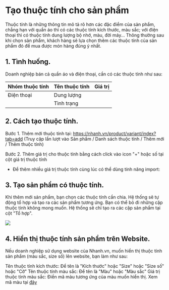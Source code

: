 # Tạo thuộc tính cho sản phẩm
Thuộc tính là những thông tin mô tả rõ hơn các đặc điểm của sản phẩm, chẳng hạn với quần áo thì có các thuộc tính kích thước, màu sắc; với điện thoại thì có thuộc tính dung lượng bộ nhớ, màu, đời máy... Thông thường sau khi chọn sản phẩm, khách hàng sẽ lựa chọn thêm các thuộc tính của sản phẩm đó để mua được món hàng đúng ý nhất.
## 1. Tình huống.
Doanh nghiệp bán cả quần áo và điện thoại, cần có các thuộc tính như sau:

Nhóm thuộc tính|Tên thuộc tính|Giá trị
--------|------|--------
Điện thoại|Dung lượng
          |Tình trạng
          
## 2. Cách tạo thuộc tính.
Bước 1. Thêm mới thuộc tính tại: https://nhanh.vn/product/variant/index?tab=add (Truy cập lần lượt vào Sản phẩm / Danh sách thuộc tính / Thêm mới / Thêm thuộc tính)

Bước 2. Thêm giá trị cho thuộc tính bằng cách click vào icon "+" hoặc số tại cột giá trị thuộc tính
- Để thêm nhiều giá trị thuộc tính cùng lúc có thể dùng tính năng import:
## 3. Tạo sản phẩm có thuộc tính.
Khi thêm mới sản phẩm, bạn chọn các thuộc tính cần chia. Hệ thống sẽ tự động tổ hợp và tạo ra các sản phẩm tương ứng.
Bạn có thể bỏ đi những cặp thuộc tính không mong muốn. Hệ thống sẽ chỉ tạo ra các cặp sản phẩm tại cột "Tổ hợp".

![](https://raw.githubusercontent.com/nhanhapi/manual/master/docs/san-pham/img/sp_taospcon.png)


## 4. Hiển thị thuộc tính sản phẩm trên Website.
Nếu doanh nghiệp sử dụng website của Nhanh.vn, muốn hiển thị thuộc tính sản phẩm (màu sắc, size số) lên website, bạn làm như sau:

Tên thuộc tính kích thước: Để tên là "Kích thước" hoặc "Size" hoặc "Size số" hoặc "Cỡ"
Tên thuộc tính màu sắc: Để tên là "Màu" hoặc "Màu sắc"
Giá trị thuộc tính màu sắc: Điền mã màu tương ứng của màu muốn hiển thị. Xem mã màu tại [đây](https://www.color-hex.com/)
